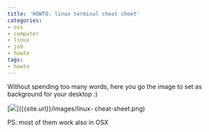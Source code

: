 ```yaml
---
title: 'HOWTO: linux terminal cheat sheet'
categories:
- osx
- computer
- linux
- job
- howto
tags:
- howto
---
```

Without spending too many words, here you go the image to set as background
for your desktop :)

[![]({{site.url}}/images/linux-cheat-sheet.png)]({{site.url}}/images/linux-
cheat-sheet.png)

PS: most of them work also in OSX

